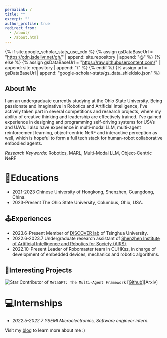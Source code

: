 ```yaml
---
permalink: /
title: ""
excerpt: ""
author_profile: true
redirect_from: 
  - /about/
  - /about.html
---
```

{% if site.google_scholar_stats_use_cdn %}
{% assign gsDataBaseUrl = "https://cdn.jsdelivr.net/gh/" | append: site.repository | append: "@" %}
{% else %}
{% assign gsDataBaseUrl = "https://raw.githubusercontent.com/" | append: site.repository | append: "/" %}
{% endif %}
{% assign url = gsDataBaseUrl | append: "google-scholar-stats/gs_data_shieldsio.json" %}

<span class='anchor' id='about-me'></span>

## About Me

I am an undergraduate currently studying at the Ohio State University. Being passionate and imaginative in Robotics and Artificial Intelligence, I've actively taken part in several competitions and research projects, where my ability of creative thinking and leadership are effectively trained. I've gained experience in designing and programming self-driving systems for USVs and UAVs. I also have experience in multi-modal LLM, multi-agent reinforcement learning, object-centric NeRF and interactive perception as well, which is hopeful to form a full tech stack for human-robot collaborative embodied agents.

*Research Keywords:* Robotics, MARL, Multi-Modal LLM, Object-Centric NeRF

# 📖Educations

- 2021-2023 Chinese University of Hongkong, Shenzhen, Guangdong, China.
- 2023-Present The Ohio State University, Columbus, Ohio, USA.

## 🕹️Experiences

- 2023.6-Present Member of [DISCOVER lab](https://www.discover-lab.com/) of Tsinghua University.
- 2022.6-2023.7 Undergraduate research assistant of [Shenzhen Institute of Artificial Intelligence and Robotics for Society (AIRS)](https://airs.cuhk.edu.cn/en).
- 2022.10-Present Leader of Robomaster team in CUHKsz, in charge of development of embedded devices, mechanics and robotic algorithms.

## 👾Interesting Projects

![Star](https://img.shields.io/github/stars/geekan/MetaGPT.svg?style=social&label=Star) Contributor of `MetaGPT: The Multi-Agent Framework` [[Github](https://github.com/geekan/MetaGPT)][Arxiv]

# 💻Internships

- *2022.5-2022.7 YSEMI Microelectronics, Software engineer intern.*


Visit my [blog](www.sablin.top) to learn more about me :)
